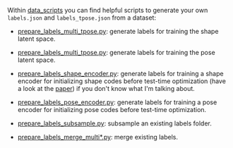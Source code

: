 Within [data_scripts](npms/data_scripts) you can find helpful scripts to generate your own `labels.json` and `labels_tpose.json` from a dataset:

- [prepare_labels_multi_tpose.py](npms/data_scripts/prepare_labels_multi_tpose.py): generate labels for training the shape latent space.

- [prepare_labels_multi_tpose.py](npms/data_scripts/prepare_labels_multi.py): generate labels for training the pose latent space.

- [prepare_labels_shape_encoder.py](npms/data_scripts/prepare_labels_shape_encoder.py): generate labels for training a shape encoder for initializing shape codes before test-time optimization (have a look at the [paper](https://pablopalafox.github.io/npms/palafox2021npms.pdf)) if you don't know what I'm talking about.

- [prepare_labels_pose_encoder.py](npms/data_scripts/prepare_labels_pose_encoder.py): generate labels for training a pose encoder for initializing pose codes before test-time optimization.

- [prepare_labels_subsample.py](npms/data_scripts/prepare_labels_subsample.py): subsample an existing labels folder.

- [prepare_labels_merge_multi*.py](npms/data_scripts/prepare_labels_merge_multi.py): merge existing labels.